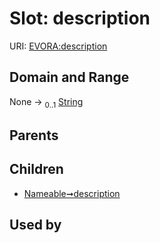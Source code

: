 
# Slot: description



URI: [EVORA:description](https://evora-project.eu/description)


## Domain and Range

None &#8594;  <sub>0..1</sub> [String](types/String.md)

## Parents


## Children

 *  [Nameable➞description](Nameable_description.md)

## Used by

